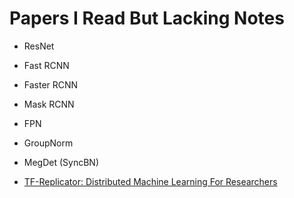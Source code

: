 # Papers I Read But Lacking Notes

- ResNet
- Fast RCNN
- Faster RCNN
- Mask RCNN
- FPN

- GroupNorm
- MegDet (SyncBN)

- [TF-Replicator: Distributed Machine Learning For Researchers](https://arxiv.org/pdf/1902.00465.pdf)